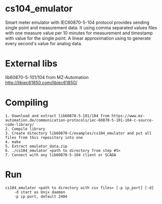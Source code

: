 
  # cs104_emulator
Smart meter emulator with IEC60870-5-104 protocol provides sending single point and measurement data. It using comma separated values files with one measure value per 10 minutes for measurement and timestamp with value for the single point. A linear approximation using to generate every second's value for analog data.

# External libs
lib60870-5-101/104 from MZ-Automation http://libiec61850.com/libiec61850/

# Compiling

    1. Download and extract lib60870-5-101/104 from https://www.mz-automation.de/communication-protocols/iec-60870-5-101-104-c-source-code-library/ 
    2. Compile library
    3. Create ditectory lib60870-C/examples/cs104_emulator and put all files from this repository into one
    4. make
    5. Extract emulator_data.zip
    6. ./cs104_emulator <path to directory from step #5>
    7. Connect with any lib60870-5-104 client or SCADA

# Run

    cs104_emulator <path to directory with csv files> [-p ip_port] [-d]
    	-d start as Unix daemon
    	-p ip port, default 2404

  
